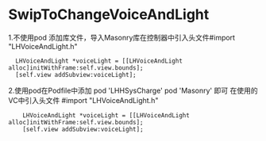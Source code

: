 # SwipToChangeVoiceAndLight
1.不使用pod
添加库文件，导入Masonry库在控制器中引入头文件#import "LHVoiceAndLight.h"

      LHVoiceAndLight *voiceLight = [[LHVoiceAndLight alloc]initWithFrame:self.view.bounds];
      [self.view addSubview:voiceLight];

2.使用pod在Podfile中添加
pod 'LHHSysCharge'
pod 'Masonry'
即可
在使用的VC中引入头文件 #import "LHVoiceAndLight.h"

        LHVoiceAndLight *voiceLight = [[LHVoiceAndLight alloc]initWithFrame:self.view.bounds];
        [self.view addSubview:voiceLight];
